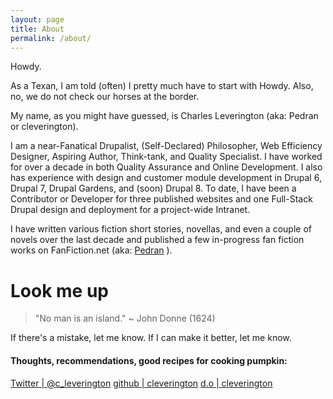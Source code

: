 ```yaml
---
layout: page
title: About
permalink: /about/
---
```


Howdy.

As a Texan, I am told (often) I pretty much have to start with Howdy. Also, no, we do not check our horses at the border.

My name, as you might have guessed, is Charles Leverington (aka: Pedran or cleverington).

I am a near-Fanatical Drupalist, (Self-Declared) Philosopher, Web Efficiency Designer, Aspiring Author, Think-tank, and Quality Specialist. I have worked for over a decade in both Quality Assurance and Online Development. I also has experience with design and customer module development in Drupal 6, Drupal 7, Drupal Gardens, and (soon) Drupal 8. To date, I have been a Contributor or Developer for three published websites and one Full-Stack Drupal design and deployment for a project-wide Intranet.

I have written various fiction short stories, novellas, and even a couple of novels over the last decade and published a few in-progress fan fiction works on FanFiction.net \(aka: [Pedran](https://www.fanfiction.net/u/164598/Pedran "Pedran's FanFiction Pad") \).

# Look me up

> "No man is an island." ~ John Donne \(1624\)

If there's a mistake, let me know.
If I can make it better, let me know.

#### Thoughts, recommendations, good recipes for cooking pumpkin:

[Twitter | @c_leverington](https://twitter.com/c_leverington "Twitter: @c_leverington")
[github | cleverington](https://github.com/cleverington/n00b-drupal-development "n00b's Guide on GitHub")
[d.o | cleverington](https://www.drupal.org/u/cleverington "drupal.org/u/cleverington")
